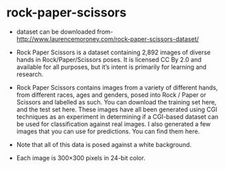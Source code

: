 # rock-paper-scissors

- dataset can be downloaded from-http://www.laurencemoroney.com/rock-paper-scissors-dataset/

- Rock Paper Scissors is a dataset containing 2,892 images of diverse hands in Rock/Paper/Scissors poses. It is licensed CC By 2.0 and available for all purposes, but it’s intent is primarily for learning and research.

- Rock Paper Scissors contains images from a variety of different hands,  from different races, ages and genders, posed into     Rock / Paper or Scissors and labelled as such. You can download the training set here, and the test set here. These images     have all been generated using CGI techniques as an experiment in determining if a CGI-based dataset can be used for     classification against real images. I also generated a few images that you can use for predictions. You can find them here.

- Note that all of this data is posed against a white background.

- Each image is 300×300 pixels in 24-bit color.

